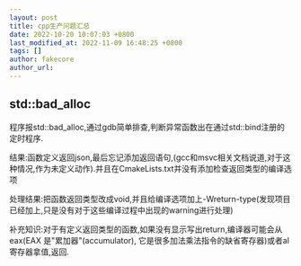 ```yaml
---
layout: post
title: cpp生产问题汇总
date: 2022-10-20 10:07:03 +0800
last_modified_at: 2022-11-09 16:48:25 +0800
tags: []
author: fakecore
author_url: 
---
```




## std::bad_alloc

程序报std::bad_alloc,通过gdb简单排查,判断异常函数出在通过std::bind注册的定时程序.

结果:函数定义返回json,最后忘记添加返回语句,(gcc和msvc相关文档说道,对于这种情况,作为未定义动作).并且在CmakeLists.txt并没有添加检查返回类型的编译选项

处理结果:把函数返回类型改成void,并且给编译选项加上-Wreturn-type(发现项目已经加上,只是没有对于这些编译过程中出现的warning进行处理)

补充知识:对于有定义返回类型的函数,如果没有显示写出return,编译器可能会从eax(EAX 是"累加器"(accumulator), 它是很多加法乘法指令的缺省寄存器)或者al寄存器拿值,返回.

